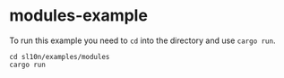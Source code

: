 modules-example
===============

To run this example you need to `cd` into the directory and use `cargo run`.

```
cd sl10n/examples/modules
cargo run
```
